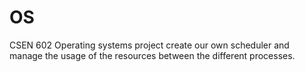 # OS
CSEN 602 Operating systems project
create our own scheduler and manage the usage of the
resources between the different processes.
